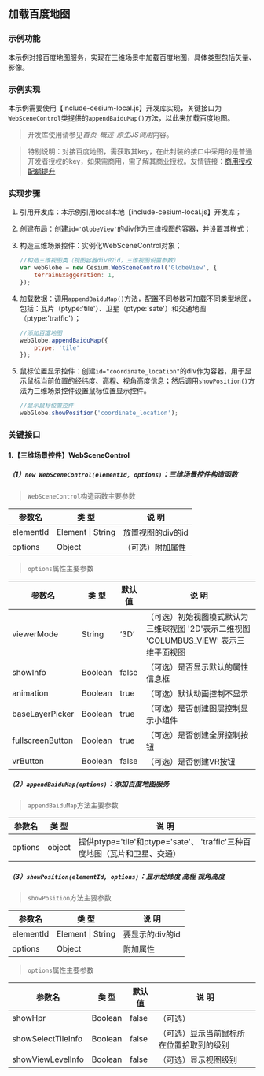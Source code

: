 ## 加载百度地图

### 示例功能

本示例对接百度地图服务，实现在三维场景中加载百度地图，具体类型包括矢量、影像。

### 示例实现

本示例需要使用【include-cesium-local.js】开发库实现，关键接口为`WebSceneControl`类提供的`appendBaiduMap()`方法，以此来加载百度地图。

> 开发库使用请参见*首页-概述-原生JS调用*内容。

> 特别说明：对接百度地图，需获取其key，在此封装的接口中采用的是普通开发者授权的key，如果需商用，需了解其商业授权。友情链接：<a href="http://lbsyun.baidu.com/cashier/auth" target="_blank">商用授权</a>  <a href="http://lbsyun.baidu.com/cashier/quota#/home" target="_blank">配额提升</a>

### 实现步骤

1. 引用开发库：本示例引用local本地【include-cesium-local.js】开发库；

2. 创建布局：创建`id='GlobeView'`的div作为三维视图的容器，并设置其样式；

3. 构造三维场景控件：实例化WebSceneControl对象；

    ``` javascript
    //构造三维视图类（视图容器div的id，三维视图设置参数）
    var webGlobe = new Cesium.WebSceneControl('GlobeView', {
        terrainExaggeration: 1,
    });
    ```

4. 加载数据：调用`appendBaiduMap()`方法，配置不同参数可加载不同类型地图，包括：瓦片（ptype:'tile'）、卫星（ptype:'sate'）和交通地图（ptype:'traffic'）；

    ``` javascript
    //添加百度地图
    webGlobe.appendBaiduMap({
        ptype: 'tile'
    });
    ```

5. 鼠标位置显示控件：创建`id="coordinate_location"`的div作为容器，用于显示鼠标当前位置的经纬度、高程、视角高度信息；然后调用`showPosition()`方法为三维场景控件设置鼠标位置显示控件。

    ``` javascript
    //显示鼠标位置控件
    webGlobe.showPosition('coordinate_location');
    ```

### 关键接口

#### 1.【三维场景控件】WebSceneControl

##### （1）`new WebSceneControl(elementId, options)`：三维场景控件构造函数

> `WebSceneControl`构造函数主要参数

|参数名|类 型|说 明|
|-|-|-|
|elementId|Element \| String|放置视图的div的id|
|options|Object|（可选）附加属性|

> `options`属性主要参数

|参数名|类 型|默认值|说 明|
|-|-|-|-|
|viewerMode|String|‘3D’|（可选）初始视图模式默认为三维球视图 '2D'表示二维视图 'COLUMBUS_VIEW' 表示三维平面视图|
|showInfo|Boolean|false|（可选）是否显示默认的属性信息框|
|animation|Boolean|true|（可选）默认动画控制不显示|
|baseLayerPicker|Boolean|true|（可选）是否创建图层控制显示小组件|
|fullscreenButton|Boolean|true|（可选）是否创建全屏控制按钮|
|vrButton|Boolean|false|（可选）是否创建VR按钮|

##### （2）`appendBaiduMap(options)`：添加百度地图服务

> `appendBaiduMap`方法主要参数

|参数名|类 型|说 明|
|-|-|-|
|options|object|提供ptype='tile'和ptype='sate'、 'traffic'三种百度地图（瓦片和卫星、交通）|

##### （3）`showPosition(elementId, options)`：显示经纬度 高程 视角高度

> `showPosition`方法主要参数

|参数名|类 型|说 明|
|-|-|-|
|elementId|Element \| String|要显示的div的id|
|options|Object|附加属性|

> `options`属性主要参数

|参数名|类 型|默认值|说 明|
|-|-|-|-|
|showHpr|Boolean|false|（可选） |
|showSelectTileInfo|Boolean|false|（可选）显示当前鼠标所在位置拾取到的级别|
|showViewLevelInfo|Boolean|false|（可选）显示视图级别|
